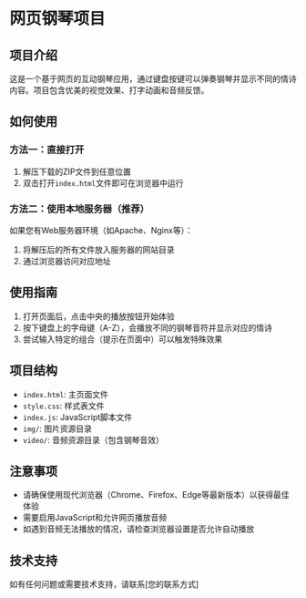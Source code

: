 # 网页钢琴项目

## 项目介绍
这是一个基于网页的互动钢琴应用，通过键盘按键可以弹奏钢琴并显示不同的情诗内容。项目包含优美的视觉效果、打字动画和音频反馈。

## 如何使用

### 方法一：直接打开
1. 解压下载的ZIP文件到任意位置
2. 双击打开`index.html`文件即可在浏览器中运行

### 方法二：使用本地服务器（推荐）
如果您有Web服务器环境（如Apache、Nginx等）：
1. 将解压后的所有文件放入服务器的网站目录
2. 通过浏览器访问对应地址

## 使用指南
1. 打开页面后，点击中央的播放按钮开始体验
2. 按下键盘上的字母键（A-Z），会播放不同的钢琴音符并显示对应的情诗
3. 尝试输入特定的组合（提示在页面中）可以触发特殊效果

## 项目结构
- `index.html`: 主页面文件
- `style.css`: 样式表文件
- `index.js`: JavaScript脚本文件
- `img/`: 图片资源目录
- `video/`: 音频资源目录（包含钢琴音效）

## 注意事项
- 请确保使用现代浏览器（Chrome、Firefox、Edge等最新版本）以获得最佳体验
- 需要启用JavaScript和允许网页播放音频
- 如遇到音频无法播放的情况，请检查浏览器设置是否允许自动播放

## 技术支持
如有任何问题或需要技术支持，请联系[您的联系方式]